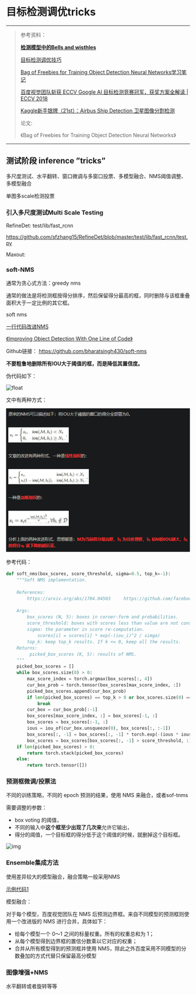 # 目标检测调优tricks

---

> 参考资料：
>
> [**检测模型中的Bells and wisthles**](<https://cloud.tencent.com/developer/article/1109497>)
>
> [目标检测调优技巧](<http://www.pianshen.com/article/2781276525/>)
>
> [Bag of Freebies for Training Object Detection Neural Networks学习笔记](<https://www.jianshu.com/p/003c5b6477ba>)
>
> [百度视觉团队斩获 ECCV Google AI 目标检测竞赛冠军，获奖方案全解读 | ECCV 2018](<https://www.leiphone.com/news/201809/6T23aH3sevzHbeJR.html>)
>
> [Kaggle新手银牌（21st）：Airbus Ship Detection 卫星图像分割检测](<https://zhuanlan.zhihu.com/p/48381892>)
>
> 论文:
>
> 《Bag of Freebies for Training Object Detection Neural Networks》

---

## 测试阶段 inference ”tricks”

多尺度测试、水平翻转、窗口微调与多窗口投票、多模型融合、NMS阈值调整、多模型融合

单图多scale检测投票



### 引入多尺度测试Multi Scale Testing

RefineDet:  test/lib/fast_rcnn

<https://github.com/sfzhang15/RefineDet/blob/master/test/lib/fast_rcnn/test.py>



Maxout:

### soft-NMS

通常为贪心式方法：greedy nms

通常的做法是将检测框按得分排序，然后保留得分最高的框，同时删除与该框重叠面积大于一定比例的其它框。



soft nms

[一行代码改进NMS](<https://blog.csdn.net/shuzfan/article/details/71036040>)

 [《Improving Object Detection With One Line of Code》](http://cn.arxiv.org/abs/1704.04503)

Github链接： <https://github.com/bharatsingh430/soft-nms>



**不要粗鲁地删除所有IOU大于阈值的框，而是降低其置信度。**



伪代码如下：

![float](https://img-blog.csdn.net/20170430181251698?watermark/2/text/aHR0cDovL2Jsb2cuY3Nkbi5uZXQvc2h1emZhbg==/font/5a6L5L2T/fontsize/400/fill/I0JBQkFCMA==/dissolve/70/gravity/SouthEast)



文中有两种方式：

![1557147329570](assets/1557147329570.png)





参考代码：

```python
def soft_nms(box_scores, score_threshold, sigma=0.5, top_k=-1):
    """Soft NMS implementation.

    References:
        https://arxiv.org/abs/1704.04503     https://github.com/facebookresearch/Detectron/blob/master/detectron/utils/cython_nms.pyx

    Args:
        box_scores (N, 5): boxes in corner-form and probabilities.
        score_threshold: boxes with scores less than value are not considered.
        sigma: the parameter in score re-computation.
            scores[i] = scores[i] * exp(-(iou_i)^2 / simga)
        top_k: keep top_k results. If k <= 0, keep all the results.
    Returns:
         picked_box_scores (K, 5): results of NMS.
    """
    picked_box_scores = []
    while box_scores.size(0) > 0:
        max_score_index = torch.argmax(box_scores[:, 4])
        cur_box_prob = torch.tensor(box_scores[max_score_index, :])
        picked_box_scores.append(cur_box_prob)
        if len(picked_box_scores) == top_k > 0 or box_scores.size(0) == 1:
            break
        cur_box = cur_box_prob[:-1]
        box_scores[max_score_index, :] = box_scores[-1, :]
        box_scores = box_scores[:-1, :]
        ious = iou_of(cur_box.unsqueeze(0), box_scores[:, :-1])
        box_scores[:, -1] = box_scores[:, -1] * torch.exp(-(ious * ious) / sigma)
        box_scores = box_scores[box_scores[:, -1] > score_threshold, :]
    if len(picked_box_scores) > 0:
        return torch.stack(picked_box_scores)
    else:
        return torch.tensor([])
```







### 预测框微调/投票法

不同的训练策略，不同的 epoch 预测的结果，使用 NMS 来融合，或者sof-tnms



需要调整的参数：

-  box voting 的阈值，
- 不同的输入中**这个框至少出现了几次来**允许它输出，
- 得分的阈值，一个目标框的得分低于这个阈值的时候，就删掉这个目标框。

![img](https://img-blog.csdn.net/20171012214545776?watermark/2/text/aHR0cDovL2Jsb2cuY3Nkbi5uZXQvd2ZlaTEwMQ==/font/5a6L5L2T/fontsize/400/fill/I0JBQkFCMA==/dissolve/70/gravity/Center)

### Ensemble集成方法

使用差异较大的模型融合，融合策略一般采用NMS



[示例代码1](https://github.com/ZFTurbo/Keras-RetinaNet-for-Open-Images-Challenge-2018/blob/master/ensemble_predictions_with_weighted_method.py)

模型融合：

对于每个模型，百度视觉团队在 NMS 后预测边界框。来自不同模型的预测框则使用一个改进版的 NMS 进行合并，具体如下：

- 给每个模型一个 0～1 之间的标量权重。所有的权重总和为 1；
- 从每个模型得到边界框的置信分数乘以它对应的权重；
- 合并从所有模型得到的预测框并使用 NMS，除此之外百度采用不同模型的分数叠加的方式代替只保留最高分模型



### 图像增强+NMS

水平翻转或者旋转等等